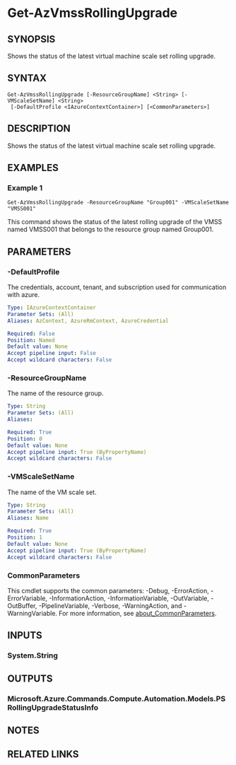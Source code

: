 ﻿---
external help file: Microsoft.Azure.PowerShell.Cmdlets.Compute.dll-Help.xml
Module Name: Az.Compute
online version: https://learn.microsoft.com/powershell/module/az.compute/get-azvmssrollingupgrade
schema: 2.0.0
---

# Get-AzVmssRollingUpgrade

## SYNOPSIS
Shows the status of the latest virtual machine scale set rolling upgrade.

## SYNTAX

```
Get-AzVmssRollingUpgrade [-ResourceGroupName] <String> [-VMScaleSetName] <String>
 [-DefaultProfile <IAzureContextContainer>] [<CommonParameters>]
```

## DESCRIPTION
Shows the status of the latest virtual machine scale set rolling upgrade.

## EXAMPLES

### Example 1
```
Get-AzVmssRollingUpgrade -ResourceGroupName "Group001" -VMScaleSetName "VMSS001"
```

This command shows  the status of the latest rolling upgrade of the VMSS named VMSS001 that belongs to the resource group named Group001.

## PARAMETERS

### -DefaultProfile
The credentials, account, tenant, and subscription used for communication with azure.

```yaml
Type: IAzureContextContainer
Parameter Sets: (All)
Aliases: AzContext, AzureRmContext, AzureCredential

Required: False
Position: Named
Default value: None
Accept pipeline input: False
Accept wildcard characters: False
```

### -ResourceGroupName
The name of the resource group.

```yaml
Type: String
Parameter Sets: (All)
Aliases:

Required: True
Position: 0
Default value: None
Accept pipeline input: True (ByPropertyName)
Accept wildcard characters: False
```

### -VMScaleSetName
The name of the VM scale set.

```yaml
Type: String
Parameter Sets: (All)
Aliases: Name

Required: True
Position: 1
Default value: None
Accept pipeline input: True (ByPropertyName)
Accept wildcard characters: False
```

### CommonParameters
This cmdlet supports the common parameters: -Debug, -ErrorAction, -ErrorVariable, -InformationAction, -InformationVariable, -OutVariable, -OutBuffer, -PipelineVariable, -Verbose, -WarningAction, and -WarningVariable. For more information, see [about_CommonParameters](http://go.microsoft.com/fwlink/?LinkID=113216).

## INPUTS

### System.String
## OUTPUTS

### Microsoft.Azure.Commands.Compute.Automation.Models.PSRollingUpgradeStatusInfo
## NOTES

## RELATED LINKS
